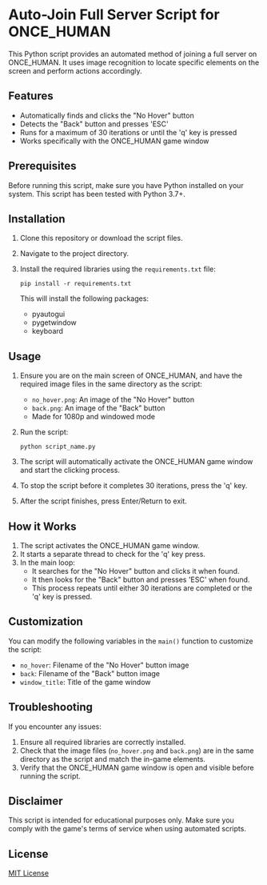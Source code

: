 # Auto-Join Full Server Script for ONCE_HUMAN

This Python script provides an automated method of joining a full server on ONCE_HUMAN. It uses image recognition to locate specific elements on the screen and perform actions accordingly.

## Features

- Automatically finds and clicks the "No Hover" button
- Detects the "Back" button and presses 'ESC'
- Runs for a maximum of 30 iterations or until the 'q' key is pressed
- Works specifically with the ONCE_HUMAN game window

## Prerequisites

Before running this script, make sure you have Python installed on your system. This script has been tested with Python 3.7+.

## Installation

1. Clone this repository or download the script files.

2. Navigate to the project directory.

3. Install the required libraries using the `requirements.txt` file:

   ```
   pip install -r requirements.txt
   ```

   This will install the following packages:
   - pyautogui
   - pygetwindow
   - keyboard

## Usage

1. Ensure you are on the main screen of ONCE_HUMAN, and have the required image files in the same directory as the script:
   - `no_hover.png`: An image of the "No Hover" button
   - `back.png`: An image of the "Back" button
   - Made for 1080p and windowed mode

2. Run the script:

   ```
   python script_name.py
   ```

3. The script will automatically activate the ONCE_HUMAN game window and start the clicking process.

4. To stop the script before it completes 30 iterations, press the 'q' key.

5. After the script finishes, press Enter/Return to exit.

## How it Works

1. The script activates the ONCE_HUMAN game window.
2. It starts a separate thread to check for the 'q' key press.
3. In the main loop:
   - It searches for the "No Hover" button and clicks it when found.
   - It then looks for the "Back" button and presses 'ESC' when found.
   - This process repeats until either 30 iterations are completed or the 'q' key is pressed.

## Customization

You can modify the following variables in the `main()` function to customize the script:

- `no_hover`: Filename of the "No Hover" button image
- `back`: Filename of the "Back" button image
- `window_title`: Title of the game window

## Troubleshooting

If you encounter any issues:

1. Ensure all required libraries are correctly installed.
2. Check that the image files (`no_hover.png` and `back.png`) are in the same directory as the script and match the in-game elements.
3. Verify that the ONCE_HUMAN game window is open and visible before running the script.

## Disclaimer

This script is intended for educational purposes only. Make sure you comply with the game's terms of service when using automated scripts.

## License

[MIT License](https://opensource.org/licenses/MIT)
